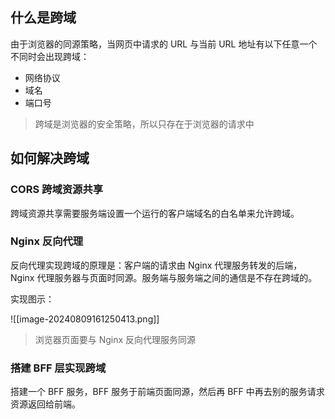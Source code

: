 
## 什么是跨域

由于浏览器的同源策略，当网页中请求的 URL 与当前 URL 地址有以下任意一个不同时会出现跨域：

- 网络协议
- 域名
- 端口号

> 跨域是浏览器的安全策略，所以只存在于浏览器的请求中
## 如何解决跨域

### CORS 跨域资源共享

跨域资源共享需要服务端设置一个运行的客户端域名的白名单来允许跨域。

### Nginx 反向代理

反向代理实现跨域的原理是：客户端的请求由 Nginx 代理服务转发的后端，Nginx 代理服务器与页面时同源。服务端与服务端之间的通信是不存在跨域的。

实现图示：

![[image-20240809161250413.png]]

> 浏览器页面要与 Nginx 反向代理服务同源


### 搭建 BFF 层实现跨域

搭建一个 BFF 服务，BFF 服务于前端页面同源，然后再 BFF 中再去别的服务请求资源返回给前端。